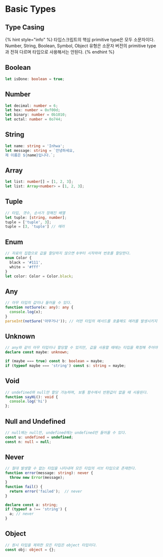 # Basic Types

## Type Casing

{% hint style="info" %}
타입스크립트의 핵심 primitive type은 모두 소문자이다. Number, String, Boolean, Symbol, Object 유형은 소문자 버전의 primitive type과 전혀 다르며 타입으로 사용해서는 안된다.
{% endhint %}

## Boolean

```typescript
let isDone: boolean = true;
```

## Number

```typescript
let decimal: number = 6;
let hex: number = 0xf00d;
let binary: number = 0b1010;
let octal: number = 0o744;
```

## String

```typescript
let name: string = 'Inhwa';
let message: string = `안녕하세요,
제 이름은 ${name}입니다.`; 
```

## Array

```typescript
let list: number[] = [1, 2, 3];
let list: Array<number> = [1, 2, 3]; 
```

## Tuple

```typescript
// 타입, 갯수, 순서가 정해진 배열
let tuple: [string, number];
tuple = ['tuple', 3];
tuple = [3, 'tuple'] // 에러
```

## Enum

```typescript
// 자료의 집합으로 값을 할당하지 않으면 0부터 시작하여 번호를 할당한다.
enum Color {
  black = '#111',
  white = '#fff'
}
let color: Color = Color.black;
```

## Any

```typescript
// 아무 타입의 값이나 들어올 수 있다.
function notSure(x: any): any {
  console.log(x);
}
parseInt(notSure('아무거나')); // 어떤 타입의 메서드를 호출해도 에러를 발생시키지 않는다.
```

## Unknown

```typescript
// any와 같이 아무 타입이나 할당할 수 있지만, 값을 사용할 때에는 타입을 확정해 주어야 한다.
declare const maybe: unknown;

if (maybe === true) const b: boolean = maybe;
if (typeof maybe === 'string') const s: string = maybe;
```

## Void

```typescript
// undefined와 null만 할당 가능하며, 보통 함수에서 반환값이 없을 때 사용된다.
function sayHi(): void {
  console.log('hi')
};
```

## Null and Undefined

```typescript
// null에는 null만, undefined에는 undefined만 들어올 수 있다.
const u: undefined = undefined;
const n: null = null;
```

## Never

```typescript
// 절대 발생할 수 없는 타입을 나타내며 모든 타입의 서브 타입으로 존재한다.
function error(message: string): never {
  throw new Error(message);
}
function fail() {
  return error('failed');  // never
} 

declare const a: string;
if (typeof a !== 'string') {
  a; // never
}
```

## Object

```typescript
// 원시 타입을 제외한 모든 타입은 object 타입이다.
const obj: object = {};
```
